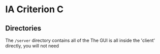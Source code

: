 # IA Criterion C

## Directories

The `/server` directory contains all of the
The GUI is all inside the 'client' directly, you will not need 